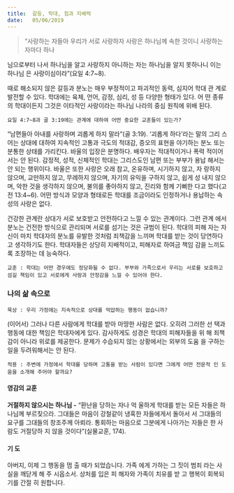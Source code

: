 ```yaml
---
title:  갈등, 학대, 힘과 지배력
date:   05/06/2019
---
```


> <p></p>
> “사랑하는 자들아 우리가 서로 사랑하자 사랑은 하나님께 속한 것이니 사랑하는 자마다 하나
님으로부터 나서 하나님을 알고 사랑하지 아니하는 자는 하나님을 알지 못하나니 이는 하나님
은 사랑이심이라”(요일 4:7~8).

때로 해소되지 않은 갈등과 분노는 매우 부정적이고 파괴적인 동력, 심지어 학대 관
계로 발전할 수 있다. 학대에는 육체, 언어, 감정, 심리, 성 등 다양한 형태가 있다. 어
떤 종류의 학대이든지 그것은 이타적인 사랑이라는 하나님 나라의 중심 원칙에 위배
된다.

`요일 4:7~8과 골 3:19에는 관계에 대하여 어떤 중요한 교훈들이 있는가?`

“남편들아 아내를 사랑하며 괴롭게 하지 말라”(골 3:19). ‘괴롭게 하다’라는 말의 그리
스어는 상대에 대하여 지속적인 고통과 극도의 적대감, 증오의 표현을 야기하는 분노
또는 분통한 상태를 가리킨다. 바울의 입장은 분명하다. 배우자는 적대적이거나 폭력
적이어서는 안 된다. 감정적, 성적, 신체적인 학대는 그리스도인 남편 또는 부부가 용납
해서는 안 되는 행위이다. 바울은 또한 사랑은 오래 참고, 온유하며, 시기하지 않고, 자
랑하지 않으며, 교만하지 않고, 무례하지 않으며, 자기의 유익을 구하지 않고, 쉽게 성
내지 않으며, 악한 것을 생각하지 않으며, 불의를 좋아하지 않고, 진리와 함께 기뻐한
다고 했다(고전 13:4~6). 어떤 방식과 모양과 형태로든 학대를 조금이라도 인정하거나
용납하는 속성의 사랑은 없다.

건강한 관계란 상대가 서로 보호받고 안전하다고 느낄 수 있는 관계이다. 그런 관계
에서 분노는 건전한 방식으로 관리되며 서로를 섬기는 것은 규범이 된다. 학대의 피해
자는 자신이 마치 학대자의 분노를 유발한 것처럼 죄책감을 느끼며 학대를 받는 것이
당연하다고 생각하기도 한다. 학대자들은 상당히 지배적이고, 피해자로 하여금 책임
감을 느끼도록 조장하는 데 능숙하다.

`교훈 : 학대는 어떤 경우에도 정당화될 수 없다. 부부와 가족으로서 우리는 서로를
보호하고 섬길 책임이 있고 서로에게 사랑과 안정감을 느낄 수 있어야 한다.`

### 나의 삶 속으로

`묵상 : 우리 가정에는 지속적으로 상대를 억압하는 행동이 없습니까?`

(이어서) 그러나 다른 사람에게 학대를 받아 마땅한 사람은 없다. 오히려 그러한 선
택과 행동에 대한 책임은 학대자에게 있다. 감사하게도 성경은 학대의 피해자들을 위
해 죄책감이 아니라 위로를 제공한다. 문제가 수습되지 않는 상황에서는 외부의 도움
을 구하는 일을 두려워해서는 안 된다.

`적용 : 주변에 가정에서 학대를 당하며 고통을 받는 사람이 있다면 그에게 어떤 전문적
인 도움을 소개해 주어야 할까요?`

#### 영감의 교훈

**거절하지 않으시는 하나님 -** “환난을 당하는 자나 억
울하게 학대를 받는 모든 자들은 하나님께 부르짖으라.
그대들은 마음이 강철같이 냉혹한 자들에게서 돌아서
서 그대들의 요구를 그대들의 창조주께 아뢰라. 통회하는
마음으로 그분에게 나아가는 자들은 한 사람도 거절당하
지 않을 것이다”(실물교훈, 174).

#### 기 도

아버지, 이제 그 행동을 멈
출 때가 되었습니다. 가족
에게 가하는 그 짓이 범죄
라는 사실을 깨닫게 해 주
시옵소서. 상처를 입은 피
해자와 가족이 치유를 받
고 행복이 회복되기를 간절
히 원합니다.